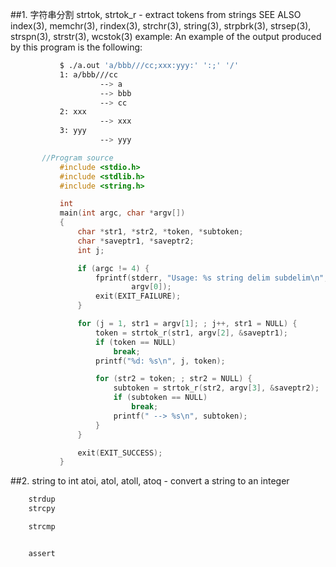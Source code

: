 ##1. 字符串分割
    strtok, strtok_r - extract tokens from strings
    SEE ALSO
        index(3), memchr(3), rindex(3), strchr(3), string(3), strpbrk(3), strsep(3), strspn(3), strstr(3), wcstok(3)
    example:
       An example of the output produced by this program is the following:  
``` bash
           $ ./a.out 'a/bbb///cc;xxx:yyy:' ':;' '/'
           1: a/bbb///cc
                    --> a
                    --> bbb
                    --> cc
           2: xxx
                    --> xxx
           3: yyy
                    --> yyy
```
``` c
       //Program source
           #include <stdio.h>
           #include <stdlib.h>
           #include <string.h>

           int
           main(int argc, char *argv[])
           {
               char *str1, *str2, *token, *subtoken;
               char *saveptr1, *saveptr2;
               int j;

               if (argc != 4) {
                   fprintf(stderr, "Usage: %s string delim subdelim\n",
                           argv[0]);
                   exit(EXIT_FAILURE);
               }

               for (j = 1, str1 = argv[1]; ; j++, str1 = NULL) {
                   token = strtok_r(str1, argv[2], &saveptr1);
                   if (token == NULL)
                       break;
                   printf("%d: %s\n", j, token);

                   for (str2 = token; ; str2 = NULL) {
                       subtoken = strtok_r(str2, argv[3], &saveptr2);
                       if (subtoken == NULL)
                           break;
                       printf(" --> %s\n", subtoken);
                   }
               }

               exit(EXIT_SUCCESS);
           }
```

##2. string to int
	atoi, atol, atoll, atoq - convert a string to an integer

``` bash
	strdup
	strcpy

	strcmp


	assert

```
